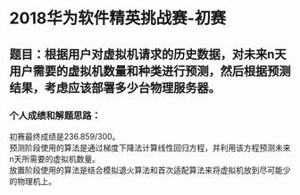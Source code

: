 # 2018华为软件精英挑战赛-初赛
## 题目：根据用户对虚拟机请求的历史数据，对未来n天用户需要的虚拟机数量和种类进行预测，然后根据预测结果，考虑应该部署多少台物理服务器。  
### 个人成绩和解题思路：
初赛最终成绩是236.859/300。  
预测阶段使用的算法是通过梯度下降法计算线性回归方程，并利用该方程预测未来n天所需要的虚拟机数量。  
放置阶段使用的算法是结合模拟退火算法和首次适配算法来将虚拟机放到尽可能少的物理机上。
